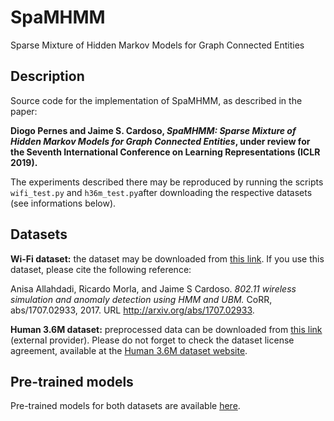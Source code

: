 # SpaMHMM
Sparse Mixture of Hidden Markov Models for Graph Connected Entities

## Description
Source code for the implementation of SpaMHMM, as described in the paper:

**Diogo Pernes and Jaime S. Cardoso, *SpaMHMM: Sparse Mixture of Hidden Markov Models for Graph Connected Entities*, under review for the Seventh International Conference on Learning Representations (ICLR 2019).**

The experiments described there may be reproduced by running the scripts ```wifi_test.py``` and ```h36m_test.py```after downloading the
respective datasets (see informations below).

## Datasets

**Wi-Fi dataset:** the dataset may be downloaded from [this link](https://drive.google.com/open?id=1IyK8lWvV9bDQ43ZT6a51lB9iPT9EtXt8). If you use this dataset, please cite the following reference:

Anisa Allahdadi, Ricardo Morla, and Jaime S Cardoso. *802.11 wireless simulation and anomaly
detection using HMM and UBM.* CoRR, abs/1707.02933, 2017. URL http://arxiv.org/abs/1707.02933.

**Human 3.6M dataset:** preprocessed data can be downloaded from [this link](http://www.cs.stanford.edu/people/ashesh/h3.6m.zip) (external provider). Please do not forget to check the dataset license agreement, available at the [Human 3.6M dataset website](http://vision.imar.ro/human3.6m/description.php).

## Pre-trained models

Pre-trained models for both datasets are available [here](https://drive.google.com/file/d/1AIuJnuS-INel0l07ZoHBw5QgaMWYaJnc/view?usp=sharing).
